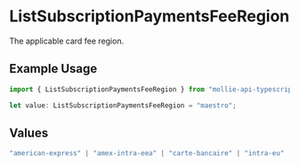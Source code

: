 # ListSubscriptionPaymentsFeeRegion

The applicable card fee region.

## Example Usage

```typescript
import { ListSubscriptionPaymentsFeeRegion } from "mollie-api-typescript/models/operations";

let value: ListSubscriptionPaymentsFeeRegion = "maestro";
```

## Values

```typescript
"american-express" | "amex-intra-eea" | "carte-bancaire" | "intra-eu" | "intra-eu-corporate" | "domestic" | "maestro" | "other" | "inter" | "intra-eea"
```